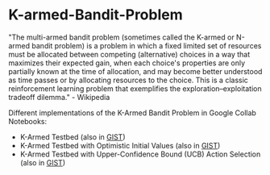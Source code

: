 # K-armed-Bandit-Problem

"The multi-armed bandit problem (sometimes called the K-armed or N-armed bandit problem) is a problem in which a fixed limited set of resources must be allocated between competing (alternative) choices in a way that maximizes their expected gain, when each choice's properties are only partially known at the time of allocation, and may become better understood as time passes or by allocating resources to the choice. This is a classic reinforcement learning problem that exemplifies the exploration–exploitation tradeoff dilemma." - Wikipedia


Different implementations of the K-Armed Bandit Problem in Google Collab Notebooks:
* K-Armed Testbed (also in [GIST](https://gist.github.com/juanmadlg/bc25bc44af651d2dde48b708c2af87d9))
* K-Armed Testbed with Optimistic Initial Values (also in [GIST](https://gist.github.com/juanmadlg/1aedc22ca5fead9deae902509fe417bd))
* K-Armed Testbed with Upper-Confidence Bound (UCB) Action Selection (also in [GIST](https://gist.github.com/juanmadlg/3b038787de96454b175f25087292a0da))
